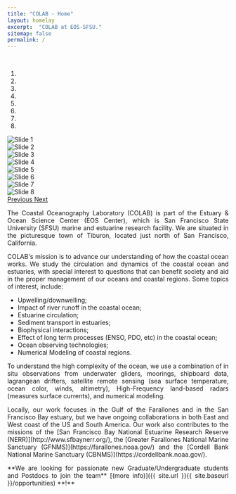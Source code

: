 ```yaml
---
title: "COLAB - Home"
layout: homelay
excerpt:  "COLAB at EOS-SFSU."
sitemap: false
permalink: /
---
```


<br>

<div class="container-fluid">

<div markdown="0" id="myCarousel" class="carousel slide" data-ride="carousel" data-interval="2500" data-pause="hover">
<!-- Menu -->
<ol class="carousel-indicators">
<li data-target="#myCarousel" data-slide-to="0" class="active"></li>
<li data-target="#myCarousel" data-slide-to="1"></li>
<li data-target="#myCarousel" data-slide-to="2"></li>
<li data-target="#myCarousel" data-slide-to="3"></li>
<li data-target="#myCarousel" data-slide-to="4"></li>
<li data-target="#myCarousel" data-slide-to="5"></li>
<li data-target="#myCarousel" data-slide-to="6"></li>
<li data-target="#myCarousel" data-slide-to="7"></li>
</ol>
<!-- Items -->
<div class="carousel-inner" role="listbox" markdown="0">
<div class="item active">
<img class="first-slide" src="{{ site.url }}{{ site.baseurl }}/images/slider_carousel/piero_rinko.JPG" class="img-responsive"  alt="Slide 1"/>
</div>
<div class="item">
<img class="second-slide" src="{{ site.url }}{{ site.baseurl }}/images/slider_carousel/david_boat.jpg" class="img-responsive" alt="Slide 2" />
</div>
<div class="item">
<img class="third-slide" src="{{ site.url }}{{ site.baseurl }}/images/slider_carousel/piero_amanda.JPG" class="img-responsive" alt="Slide 3" />
</div>
<div class="item">
<img class="fourth-slide" src="{{ site.url }}{{ site.baseurl }}/images/slider_carousel/rosette_students3.jpg" class="img-responsive" alt="Slide 4" />
</div>
<div class="item">
<img class="fifth-slide" src="{{ site.url }}{{ site.baseurl }}/images/slider_carousel/rosette_students.JPG" class="img-responsive" alt="Slide 5" />
</div>
<div class="item">
<img class="sixth-slide" src="{{ site.url }}{{ site.baseurl }}/images/slider_carousel/boat_golden.JPG" class="img-responsive" alt="Slide 6" />
</div>
<div class="item">
<img class="seventh-slide" src="{{ site.url }}{{ site.baseurl }}/images/slider_carousel/rtc_pier.jpg" class="img-responsive" alt="Slide 7" />
</div>
<div class="item">
<img class="eigth-slide" src="{{ site.url }}{{ site.baseurl }}/images/slider_carousel/SF_GG.JPG" class="img-responsive" alt="Slide 8" />
</div>
</div>
<a class="left carousel-control" href="#myCarousel" role="button" data-slide="prev">
<span class="glyphicon glyphicon-chevron-left" aria-hidden="true"></span>
<span class="sr-only">Previous</span>
</a>
<a class="right carousel-control" href="#myCarousel" role="button" data-slide="next">
<span class="glyphicon glyphicon-chevron-right" aria-hidden="true"></span>
<span class="sr-only">Next</span>
</a>
</div>
</div>

<div id="homeid" class="col-sm-12">
<div style="text-align:justify" markdown="1">
<p> The Coastal Oceanography Laboratory (COLAB) is part of the Estuary & Ocean Science Center (EOS Center), which is San Francisco State University (SFSU) marine and estuarine research facility. We are situated in the picturesque town of Tiburon, located just north of San Francisco, California.</p>
<p> COLAB's mission is to advance our understanding of how the coastal ocean works. We study the circulation and dynamics of the coastal ocean and estuaries, with special interest to questions that can benefit society and aid in the proper management of our oceans and coastal regions. Some topics of interest, include:</p>

* Upwelling/downwelling;
* Impact of river runoff in the coastal ocean;
* Estuarine circulation;
* Sediment transport in estuaries;
* Biophysical interactions;
* Effect of long term processes (ENSO, PDO, etc) in the coastal ocean;
* Ocean observing technologies;
* Numerical Modeling of coastal regions.

<p> To understand the high complexity of the ocean, we use a combination of in situ observations from underwater gliders, moorings, shipboard data, lagrangean drifters, satellite remote sensing (sea surface temperature, ocean color, winds, altimetry), High-Frequency land-based radars (measures surface currents), and numerical modeling.</p>
<p> Locally, our work focuses in the Gulf of the Farallones and in the San Francisco Bay estuary, but we have ongoing collaborations in both East and West coast of the US and South America. Our work also contributes to the missions of the [San Francisco Bay National Estuarine Research Reserve (NERR)](http://www.sfbaynerr.org/), the [Greater Farallones National Marine Sanctuary (GFNMS)](https://farallones.noaa.gov/) and the [Cordell Bank National Marine Sanctuary (CBNMS)](https://cordellbank.noaa.gov/).</p>
<p> **We are looking for passionate new Graduate/Undergraduate students and Postdocs to join the team** [(more info)]({{ site.url }}{{ site.baseurl }}/opportunities) **!**</p>

<br>
<br>

</div>
</div>
